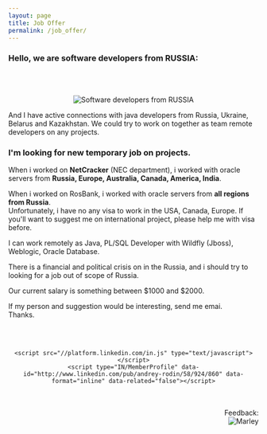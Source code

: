 ```yaml
---
layout: page
title: Job Offer
permalink: /job_offer/
---
```





### Hello, we are software developers from RUSSIA:<br/>

<br/><br/>

<div align="center">
	<img src="http://prev.javadev.org/pictures/russian_developers.jpg" alt="Software developers from RUSSIA" border="0">
</div>


And I have active connections with java developers from Russia, Ukraine, Belarus and Kazakhstan. We could try to work on together as team remote developers on any projects.


### I'm looking for new temporary job on projects.


When i worked on <strong>NetCracker</strong> (NEC department), i worked with oracle servers from <strong>Russia, Europe, Australia, Canada, America, India</strong>.

When i worked on RosBank, i worked with oracle servers from <strong>all regions from Russia</strong>.<br/>
Unfortunately, i have no any visa to work in the USA, Canada, Europe. If you'll want to suggest me on international project, please help me with visa before.


I can work remotely as Java, PL/SQL Developer with Wildfly (Jboss), Weblogic, Oracle Database.

There is a financial and political crisis on in the Russia, and i should try to looking for a job out of scope of Russia.

Our current salary is something between $1000 and $2000.


If my person and suggestion would be interesting, send me emai.<br/>
Thanks.

<br/>
<br/>

<div align="center">

    <script src="//platform.linkedin.com/in.js" type="text/javascript"></script>
    <script type="IN/MemberProfile" data-id="http://www.linkedin.com/pub/andrey-rodin/58/924/860" data-format="inline" data-related="false"></script>

</div>

<br/>
<br/>

<div align="right">
Feedback: <br /><img src="http://img.fotografii.org/a3333333mail.gif" alt="Marley" border="0" />
</div>
